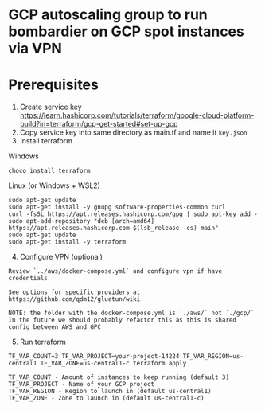# GCP autoscaling group to run bombardier on GCP spot instances via VPN

# Prerequisites

1. Create service key https://learn.hashicorp.com/tutorials/terraform/google-cloud-platform-build?in=terraform/gcp-get-started#set-up-gcp
2. Copy service key into same directory as main.tf and name it `key.json`
3. Install terraform

Windows
```
choco install terraform
```

Linux (or Windows + WSL2)
```
sudo apt-get update
sudo apt-get install -y gnupg software-properties-common curl
curl -fsSL https://apt.releases.hashicorp.com/gpg | sudo apt-key add -
sudo apt-add-repository "deb [arch=amd64] https://apt.releases.hashicorp.com $(lsb_release -cs) main"
sudo apt-get update
sudo apt-get install -y terraform
```

4. Configure VPN (optional)
```
Review `../aws/docker-compose.yml` and configure vpn if have credentials  

See options for specific providers at https://github.com/qdm12/gluetun/wiki  

NOTE: the folder with the docker-compose.yml is `./aws/` not `./gcp/`
In the future we should probably refactor this as this is shared config between AWS and GPC
```

5. Run terraform
```
TF_VAR_COUNT=3 TF_VAR_PROJECT=your-project-14224 TF_VAR_REGION=us-central1 TF_VAR_ZONE=us-central1-c terraform apply
```
```
TF_VAR_COUNT - Amount of instances to keep running (default 3)
TF_VAR_PROJECT - Name of your GCP project
TF_VAR_REGION - Region to launch in (default us-central1)
TF_VAR_ZONE - Zone to launch in (default us-central1-c)
```

